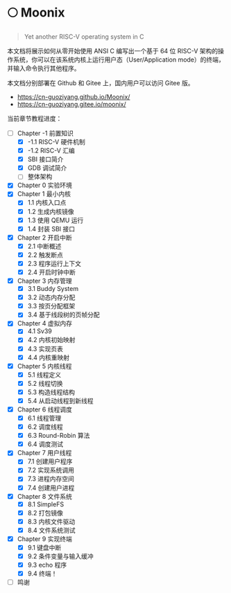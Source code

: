 # 🌕 Moonix

> Yet another RISC-V operating system in C

本文档将展示如何从零开始使用 ANSI C 编写出一个基于 64 位 RISC-V 架构的操作系统，你可以在该系统内核上运行用户态（User/Application mode）的终端，并输入命令执行其他程序。

本文档分别部署在 Github 和 Gitee 上，国内用户可以访问 Gitee 版。

- https://cn-guoziyang.github.io/Moonix/
- https://cn-guoziyang.gitee.io/moonix/

 当前章节教程进度：

 - [ ] Chapter -1 前置知识
    - [x] -1.1 RISC-V 硬件机制
    - [x] -1.2 RISC-V 汇编
    - [x] SBI 接口简介
    - [x] GDB 调试简介
    - [ ] 整体架构
- [x] Chapter 0 实验环境
- [x] Chapter 1 最小内核
    - [x] 1.1 内核入口点
    - [x] 1.2 生成内核镜像
    - [x] 1.3 使用 QEMU 运行
    - [x] 1.4 封装 SBI 接口
- [x] Chapter 2 开启中断
    - [x] 2.1 中断概述
    - [x] 2.2 触发断点
    - [x] 2.3 程序运行上下文
    - [x] 2.4 开启时钟中断
- [x] Chapter 3 内存管理
    - [x] 3.1 Buddy System
    - [x] 3.2 动态内存分配
    - [x] 3.3 按页分配框架
    - [x] 3.4 基于线段树的页帧分配
- [x] Chapter 4 虚拟内存
    - [x] 4.1 Sv39
    - [x] 4.2 内核初始映射
    - [x] 4.3 实现页表
    - [x] 4.4 内核重映射
- [x] Chapter 5 内核线程
    - [x] 5.1 线程定义
    - [x] 5.2 线程切换
    - [x] 5.3 构造线程结构
    - [x] 5.4 从启动线程到新线程
- [x] Chapter 6 线程调度
    - [x] 6.1 线程管理
    - [x] 6.2 调度线程
    - [x] 6.3 Round-Robin 算法
    - [x] 6.4 调度测试
- [x] Chapter 7 用户线程
    - [x] 7.1 创建用户程序
    - [x] 7.2 实现系统调用
    - [x] 7.3 进程内存空间
    - [x] 7.4 创建用户进程
- [x] Chapter 8 文件系统
    - [x] 8.1 SimpleFS
    - [x] 8.2 打包镜像
    - [x] 8.3 内核文件驱动
    - [x] 8.4 文件系统测试
- [x] Chapter 9 实现终端
    - [x] 9.1 键盘中断
    - [x] 9.2 条件变量与输入缓冲
    - [x] 9.3 echo 程序
    - [x] 9.4 终端！
- [ ] 鸣谢